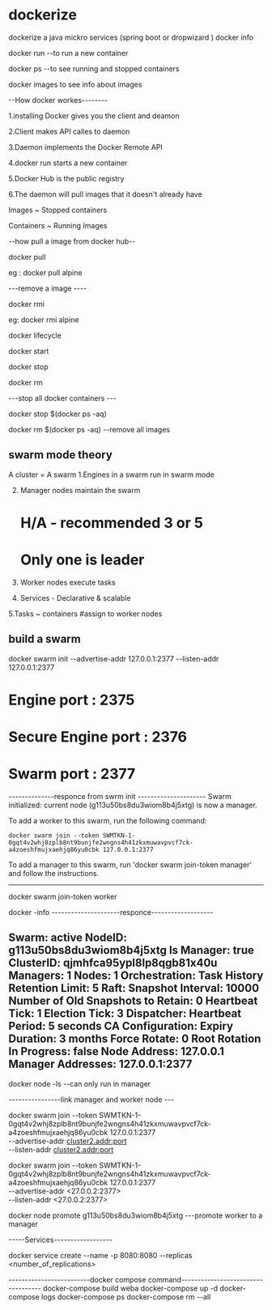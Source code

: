 # dockerize
dockerize a java mickro services (spring boot or dropwizard ) 
docker info

docker run --to run a new container

docker ps --to see running and stopped containers

docker images to see info about images

--How docker workes--------

1.installing Docker gives you the client and deamon

2.Client makes API calles to daemon

3.Daemon implements the Docker Remote API

4.docker run starts a new container

5.Docker Hub is the public registry

6.The daemon will pull images that it doesn't already have 

Images ~ Stopped containers 

Containers ~ Running Images 

--how pull a image from docker hub--

docker pull <image name>

eg : docker pull alpine 

---remove a image ----


docker rmi <image name>

eg: docker rmi alpine

docker lifecycle

docker start <container>

docker stop <container>

docker rm <container>

---stop all docker containers ---

docker stop $(docker ps -aq)

docker rm $(docker ps -aq) --remove all images

swarm mode theory
-----------------

A cluster = A swarm
1.Engines in a swarm run in swarm mode

2. Manager nodes maintain the swarm
   # H/A - recommended 3 or 5
   # Only one is leader 
3. Worker nodes execute tasks

4. Services - Declarative  & scalable

5.Tasks ~ containers
  #assign to worker nodes

build a swarm
-------------

docker swarm init --advertise-addr 127.0.0.1:2377 --listen-addr 127.0.0.1:2377

# Engine port : 2375
# Secure Engine port : 2376
# Swarm port : 2377
--------------responce from swrm init ---------------------
Swarm initialized: current node (g113u50bs8du3wiom8b4j5xtg) is now a manager.

To add a worker to this swarm, run the following command:

    docker swarm join --token SWMTKN-1-0gqt4v2whj8zplb8nt9bunjfe2wngns4h41zkxmuwavpvcf7ck-a4zoeshfmujxaehjq86yu0cbk 127.0.0.1:2377

To add a manager to this swarm, run 'docker swarm join-token manager' and follow the instructions.

-----------------------------------------------------------


docker swarm join-token worker


docker -info
---------------------responce-------------------

Swarm: active
 NodeID: g113u50bs8du3wiom8b4j5xtg
 Is Manager: true
 ClusterID: qjmhfca95ypl8lp8qgb81x40u
 Managers: 1
 Nodes: 1
 Orchestration:
  Task History Retention Limit: 5
 Raft:
  Snapshot Interval: 10000
  Number of Old Snapshots to Retain: 0
  Heartbeat Tick: 1
  Election Tick: 3
 Dispatcher:
  Heartbeat Period: 5 seconds
 CA Configuration:
  Expiry Duration: 3 months
  Force Rotate: 0
 Root Rotation In Progress: false
 Node Address: 127.0.0.1
 Manager Addresses:
  127.0.0.1:2377
-------------------------

docker node -ls --can only run in manager 

----------------link manager and worker node ---

docker swarm join --token SWMTKN-1-0gqt4v2whj8zplb8nt9bunjfe2wngns4h41zkxmuwavpvcf7ck-a4zoeshfmujxaehjq86yu0cbk 127.0.0.1:2377 \
--advertise-addr <cluster2.addr:port> \
--listen-addr <cluster2.addr:port>

docker swarm join --token SWMTKN-1-0gqt4v2whj8zplb8nt9bunjfe2wngns4h41zkxmuwavpvcf7ck-a4zoeshfmujxaehjq86yu0cbk 127.0.0.1:2377 \
--advertise-addr <27.0.0.2:2377> \
--listen-addr <27.0.0.2:2377>


docker node promote g113u50bs8du3wiom8b4j5xtg   ---promote worker to a manager

-----Services------------------

docker service create --name <name-container> -p 8080:8080 --replicas <number_of_replications> <image-path>

-------------------------docker compose command-----------------------------------
docker-compose build weba
docker-compose up -d
docker-compose logs
docker-compose ps
docker-compose rm --all


































